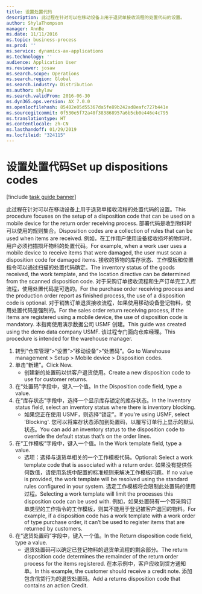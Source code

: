 ```yaml
---
title: 设置处置代码
description: 此过程在针对可以在移动设备上用于退货单接收流程的处置代码的设置。
author: ShylaThompson
manager: AnnBe
ms.date: 11/11/2016
ms.topic: business-process
ms.prod: ''
ms.service: dynamics-ax-applications
ms.technology: ''
audience: Application User
ms.reviewer: josaw
ms.search.scope: Operations
ms.search.region: Global
ms.search.industry: Distribution
ms.author: shylaw
ms.search.validFrom: 2016-06-30
ms.dyn365.ops.version: AX 7.0.0
ms.openlocfilehash: 85402e05d55367da5fe89b242ad8eafc727b441e
ms.sourcegitcommit: 0f530e5f72a40f383868957a6b5cb0e446e4c795
ms.translationtype: HT
ms.contentlocale: zh-CN
ms.lasthandoff: 01/29/2019
ms.locfileid: "324115"
---
```

# <a name="set-up-dispositions-codes"></a><span data-ttu-id="9291e-103">设置处置代码</span><span class="sxs-lookup"><span data-stu-id="9291e-103">Set up dispositions codes</span></span>

[!include [task guide banner](../../includes/task-guide-banner.md)]

<span data-ttu-id="9291e-104">此过程在针对可以在移动设备上用于退货单接收流程的处置代码的设置。</span><span class="sxs-lookup"><span data-stu-id="9291e-104">This procedure focuses on the setup of a disposition code that can be used on a mobile device for the return order receiving process.</span></span> <span data-ttu-id="9291e-105">部署代码是收到物料时可以使用的规则集合。</span><span class="sxs-lookup"><span data-stu-id="9291e-105">Disposition codes are a collection of rules that can be used when items are received.</span></span> <span data-ttu-id="9291e-106">例如，在工作用户使用设备接收损坏的物料时，用户必须扫描损坏物料的处置代码。</span><span class="sxs-lookup"><span data-stu-id="9291e-106">For example, when a work user uses a mobile device to receive items that were damaged, the user must scan a disposition code for damaged items.</span></span> <span data-ttu-id="9291e-107">接收的货物的库存状态、工作模板和位置指令可以通过扫描的处置代码确定。</span><span class="sxs-lookup"><span data-stu-id="9291e-107">The inventory status of the goods received, the work template, and the location directive can be determined from the scanned disposition code.</span></span> <span data-ttu-id="9291e-108">对于采购订单接收流程和生产订单完工入库流程，使用处置代码是可选的。</span><span class="sxs-lookup"><span data-stu-id="9291e-108">For the purchase order receiving process and the production order report as finished process, the use of a disposition code is optional.</span></span> <span data-ttu-id="9291e-109">对于销售订单退货接收流程，如果使用移动设备登记物料，使用处置代码是强制的。</span><span class="sxs-lookup"><span data-stu-id="9291e-109">For the sales order return receiving process, if the items are registered using a mobile device, the use of disposition code is mandatory.</span></span>  <span data-ttu-id="9291e-110">本指南使用演示数据公司 USMF 创建。</span><span class="sxs-lookup"><span data-stu-id="9291e-110">This guide was created using the demo data company USMF.</span></span> <span data-ttu-id="9291e-111">该过程专门面向仓库经理。</span><span class="sxs-lookup"><span data-stu-id="9291e-111">This procedure is intended for the warehouse manager.</span></span> 

1. <span data-ttu-id="9291e-112">转到“仓库管理”>“设置”>“移动设备”>“处置码”。</span><span class="sxs-lookup"><span data-stu-id="9291e-112">Go to Warehouse management > Setup > Mobile device > Disposition codes.</span></span>
2. <span data-ttu-id="9291e-113">单击“新建”。</span><span class="sxs-lookup"><span data-stu-id="9291e-113">Click New.</span></span>
    * <span data-ttu-id="9291e-114">创建新的处置码以供客户退货使用。</span><span class="sxs-lookup"><span data-stu-id="9291e-114">Create a new disposition code to use for customer returns.</span></span>  
3. <span data-ttu-id="9291e-115">在“处置码”字段中，键入一个值。</span><span class="sxs-lookup"><span data-stu-id="9291e-115">In the Disposition code field, type a value.</span></span>
4. <span data-ttu-id="9291e-116">在“库存状态”字段中，选择一个显示库存锁定的库存状态。</span><span class="sxs-lookup"><span data-stu-id="9291e-116">In the Inventory status field, select an inventory status where there is inventory blocking.</span></span>
    * <span data-ttu-id="9291e-117">如果您正在使用 USMF，则选择“锁定”。</span><span class="sxs-lookup"><span data-stu-id="9291e-117">If you're using USMF, select 'Blocking'.</span></span> <span data-ttu-id="9291e-118">您可以将库存状态添加到处置码，以覆写订单行上显示的默认状态。</span><span class="sxs-lookup"><span data-stu-id="9291e-118">You can add an inventory status to the disposition code to override the default status that’s on the order lines.</span></span>  
5. <span data-ttu-id="9291e-119">在“工作模板”字段中，键入一个值。</span><span class="sxs-lookup"><span data-stu-id="9291e-119">In the Work template field, type a value.</span></span>
    * <span data-ttu-id="9291e-120">选项：选择与退货单相关的一个工作模板代码。</span><span class="sxs-lookup"><span data-stu-id="9291e-120">Optional: Select a work template code that is associated with a return order.</span></span> <span data-ttu-id="9291e-121">如果没有提供任何数值，请使用系统中配置的标准规则来解决工作模板问题。</span><span class="sxs-lookup"><span data-stu-id="9291e-121">If no value is provided, the work template will be resolved using the standard rules configured in your system.</span></span> <span data-ttu-id="9291e-122">选定工作模板将会限制此处置码的使用过程。</span><span class="sxs-lookup"><span data-stu-id="9291e-122">Selecting a work template will limit the processes this disposition code can be used with.</span></span> <span data-ttu-id="9291e-123">例如，如果处置码有一个带采购订单类型的工作指令的工作模板，则其不能用于登记被客户退回的物料。</span><span class="sxs-lookup"><span data-stu-id="9291e-123">For example, if a disposition code has a work template with a work order of type purchase order, it can’t be used to register items that are returned by customers.</span></span>  
6. <span data-ttu-id="9291e-124">在“退货处置码”字段中，键入一个值。</span><span class="sxs-lookup"><span data-stu-id="9291e-124">In the Return disposition code field, type a value.</span></span>
    * <span data-ttu-id="9291e-125">退货处置码可以确定已登记物料的退货单流程的剩余部分。</span><span class="sxs-lookup"><span data-stu-id="9291e-125">The return disposition code determines the remainder of the return order process for the items registered.</span></span> <span data-ttu-id="9291e-126">在本示例中，客户应收到贷方通知单。</span><span class="sxs-lookup"><span data-stu-id="9291e-126">In this example, the customer should receive a credit note.</span></span> <span data-ttu-id="9291e-127">添加包含信贷行为的退货处置码。</span><span class="sxs-lookup"><span data-stu-id="9291e-127">Add a returns disposition code that contains an action Credit.</span></span>  

